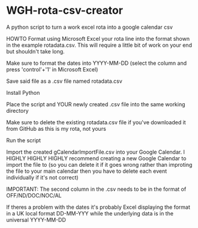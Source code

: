# WGH-rota-csv-creator
A python script to turn a work excel rota into a google calendar csv

HOWTO
Format using Microsoft Excel your rota line into the format shown in the example rotadata.csv. This will require a little bit of work on your end but shouldn't take long.

Make sure to format the dates into YYYY-MM-DD (select the column and press 'control'+'1' in Microsoft Excel)

Save said file as a .csv file named rotadata.csv

Install Python

Place the script and YOUR newly created .csv file into the same working directory

Make sure to delete the existing rotadata.csv file if you've downloaded it from GitHub as this is my rota, not yours

Run the script

Import the created gCalendarImportFile.csv into your Google Calendar. I HIGHLY HIGHLY HIGHLY recommend creating a new Google Calendar to import the file to (so you can delete it if it goes wrong rather than improting the file to your main calendar then you have to delete each event individually if it's not correct)

IMPORTANT: The second column in the .csv needs to be in the format of OFF/ND/DOC/NOC/AL

If theres a problem with the dates it's probably Excel displaying the format in a UK local format DD-MM-YYY while the underlying data is in the universal YYYY-MM-DD
